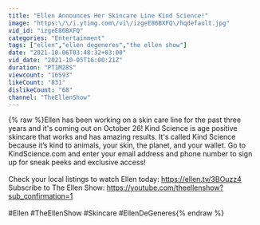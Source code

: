```yaml
---
title: "Ellen Announces Her Skincare Line Kind Science!"
image: "https:\/\/i.ytimg.com\/vi\/izgeE86BXFQ\/hqdefault.jpg"
vid_id: "izgeE86BXFQ"
categories: "Entertainment"
tags: ["ellen","ellen degeneres","the ellen show"]
date: "2021-10-06T03:48:32+03:00"
vid_date: "2021-10-05T16:00:21Z"
duration: "PT1M28S"
viewcount: "16593"
likeCount: "831"
dislikeCount: "68"
channel: "TheEllenShow"
---
```

{% raw %}Ellen has been working on a skin care line for the past three years and it's coming out on October 26! Kind Science is age positive skincare that works and has amazing results. It's called Kind Science because it’s kind to animals, your skin, the planet, and your wallet. Go to KindScience.com and enter your email address and phone number to sign up for sneak peeks and exclusive access!<br /><br />Check your local listings to watch Ellen today: <a rel="nofollow" target="blank" href="https://ellen.tv/3BOuzz4">https://ellen.tv/3BOuzz4</a><br />Subscribe to The Ellen Show: <a rel="nofollow" target="blank" href="https://youtube.com/theellenshow?sub_confirmation=1">https://youtube.com/theellenshow?sub_confirmation=1</a><br /><br />#Ellen #TheEllenShow #Skincare #EllenDeGeneres{% endraw %}
